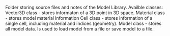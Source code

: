 Folder storing source files and notes of the Model Library.
Availble classes:
Vector3D class - stores informaton of a 3D point in 3D space.
Material class - stores model material information
Cell class - stores information of a single cell, including material and indices (geometry).
Model class - stores all model data. Is used to load model from a file or save model to a file.